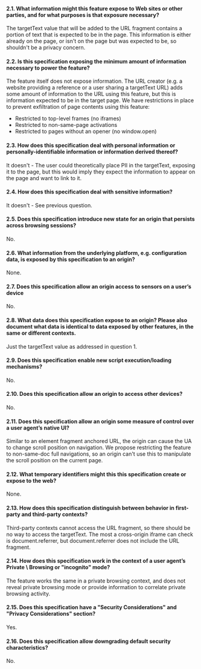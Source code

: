 #### 2.1. What information might this feature expose to Web sites or other parties, and for what purposes is that exposure necessary?

The targetText value that will be added to the URL fragment contains a portion of text that is expected to be in the page. This information is either already on the page, or isn't on the page but was expected to be, so shouldn't be a privacy concern.

#### 2.2. Is this specification exposing the minimum amount of information necessary to power the feature?

The feature itself does not expose information. The URL creator (e.g. a website providing a reference or a user sharing a targetText URL) adds some amount of information to the URL using this feature, but this is information expected to be in the target page. We have restrictions in place to prevent exfiltration of page contents using this feature:
- Restricted to top-level frames (no iframes)
- Restricted to non-same-page activations
- Restricted to pages without an opener (no window.open)

#### 2.3. How does this specification deal with personal information or personally-identifiable information or information derived thereof?

It doesn't - The user could theoretically place PII in the targetText, exposing it to the page, but this would imply they expect the information to appear on the page and want to link to it.

#### 2.4. How does this specification deal with sensitive information?

It doesn't - See previous question.

#### 2.5. Does this specification introduce new state for an origin that persists across browsing sessions?

No.

#### 2.6. What information from the underlying platform, e.g. configuration data, is exposed by this specification to an origin?

None.

#### 2.7. Does this specification allow an origin access to sensors on a user’s device

No.

#### 2.8. What data does this specification expose to an origin? Please also document what data is identical to data exposed by other features, in the same or different contexts.

Just the targetText value as addressed in question 1.

#### 2.9. Does this specification enable new script execution/loading mechanisms?

No.

#### 2.10. Does this specification allow an origin to access other devices?

No.

#### 2.11. Does this specification allow an origin some measure of control over a user agent’s native UI?

Similar to an element fragment anchored URL, the origin can cause the UA to change scroll position on navigation. We propose restricting the feature to non-same-doc full navigations, so an origin can't use this to manipulate the scroll position on the current page.

#### 2.12. What temporary identifiers might this this specification create or expose to the web?

None.

#### 2.13. How does this specification distinguish between behavior in first-party and third-party contexts?

Third-party contexts cannot access the URL fragment, so there should be no way to access the targetText. The most a cross-origin iframe can check is document.referrer, but document.referrer does not include the URL fragment.

#### 2.14. How does this specification work in the context of a user agent’s Private \ Browsing or "incognito" mode?

The feature works the same in a private browsing context, and does not reveal private browsing mode or provide information to correlate private browsing activity.

#### 2.15. Does this specification have a "Security Considerations" and "Privacy Considerations" section?

Yes.

#### 2.16. Does this specification allow downgrading default security characteristics?

No.
